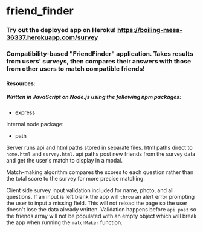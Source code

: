 # friend_finder

### Try out the deployed app on Heroku! https://boiling-mesa-36337.herokuapp.com/survey

### Compatibility-based "FriendFinder" application. Takes results from users' surveys, then compares their answers with those from other users to match compatible friends!

#### Resources:
##### Written in JavaScript on Node.js using the following npm packages: 
* express 

Internal node package: 
* path

Server runs api and html paths stored in separate files. html paths direct to `home.html` and `survey.html`. api paths post new friends from the survey data and get the user's match to display in a modal.

Match-making algorithm compares the scores to each question rather than the total score to the survey for more precise matching.

Client side survey input validation included for name, photo, and all questions. If an input is left blank the app will `throw` an alert error prompting the user to input a missing field. This will not reload the page so the user doesn't lose the data already written. Validation happens before `api post` so the friends array will not be populated with an empty object which will break the app when running the `matchMaker` function.
